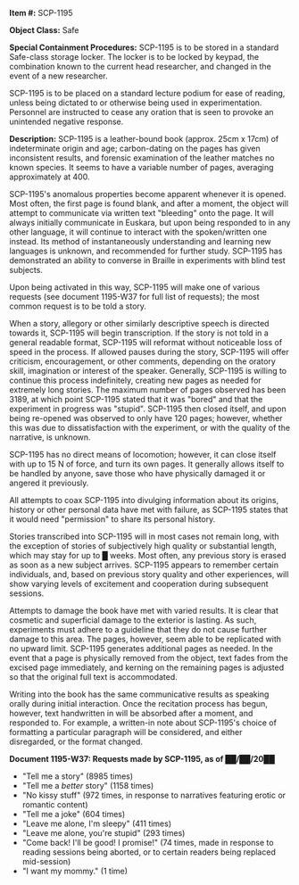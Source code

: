 **Item #:** SCP-1195

**Object Class:** Safe

**Special Containment Procedures:** SCP-1195 is to be stored in a standard Safe-class storage locker. The locker is to be locked by keypad, the combination known to the current head researcher, and changed in the event of a new researcher.

SCP-1195 is to be placed on a standard lecture podium for ease of reading, unless being dictated to or otherwise being used in experimentation. Personnel are instructed to cease any oration that is seen to provoke an unintended negative response.

**Description:** SCP-1195 is a leather-bound book (approx. 25cm x 17cm) of indeterminate origin and age; carbon-dating on the pages has given inconsistent results, and forensic examination of the leather matches no known species. It seems to have a variable number of pages, averaging approximately at 400.

SCP-1195's anomalous properties become apparent whenever it is opened. Most often, the first page is found blank, and after a moment, the object will attempt to communicate via written text "bleeding" onto the page. It will always initially communicate in Euskara, but upon being responded to in any other language, it will continue to interact with the spoken/written one instead. Its method of instantaneously understanding and learning new languages is unknown, and recommended for further study. SCP-1195 has demonstrated an ability to converse in Braille in experiments with blind test subjects.

Upon being activated in this way, SCP-1195 will make one of various requests (see document 1195-W37 for full list of requests); the most common request is to be told a story.

When a story, allegory or other similarly descriptive speech is directed towards it, SCP-1195 will begin transcription. If the story is not told in a general readable format, SCP-1195 will reformat without noticeable loss of speed in the process. If allowed pauses during the story, SCP-1195 will offer criticism, encouragement, or other comments, depending on the oratory skill, imagination or interest of the speaker. Generally, SCP-1195 is willing to continue this process indefinitely, creating new pages as needed for extremely long stories. The maximum number of pages observed has been 3189, at which point SCP-1195 stated that it was "bored" and that the experiment in progress was "stupid". SCP-1195 then closed itself, and upon being re-opened was observed to only have 120 pages; however, whether this was due to dissatisfaction with the experiment, or with the quality of the narrative, is unknown.

SCP-1195 has no direct means of locomotion; however, it can close itself with up to 15 N of force, and turn its own pages. It generally allows itself to be handled by anyone, save those who have physically damaged it or angered it previously.

All attempts to coax SCP-1195 into divulging information about its origins, history or other personal data have met with failure, as SCP-1195 states that it would need "permission" to share its personal history.

Stories transcribed into SCP-1195 will in most cases not remain long, with the exception of stories of subjectively high quality or substantial length, which may stay for up to █ weeks. Most often, any previous story is erased as soon as a new subject arrives. SCP-1195 appears to remember certain individuals, and, based on previous story quality and other experiences, will show varying levels of excitement and cooperation during subsequent sessions.

Attempts to damage the book have met with varied results. It is clear that cosmetic and superficial damage to the exterior is lasting. As such, experiments must adhere to a guideline that they do not cause further damage to this area. The pages, however, seem able to be replicated with no upward limit. SCP-1195 generates additional pages as needed. In the event that a page is physically removed from the object, text fades from the excised page immediately, and kerning on the remaining pages is adjusted so that the original full text is accommodated.

Writing into the book has the same communicative results as speaking orally during initial interaction. Once the recitation process has begun, however, text handwritten in will be absorbed after a moment, and responded to. For example, a written-in note about SCP-1195's choice of formatting a particular paragraph will be considered, and either disregarded, or the format changed.

**Document 1195-W37: Requests made by SCP-1195, as of ██/██/20██**

*   "Tell me a story" (8985 times)
*   "Tell me a _better_ story" (1158 times)
*   "No kissy stuff" (972 times, in response to narratives featuring erotic or romantic content)
*   "Tell me a joke" (604 times)
*   "Leave me alone, I'm sleepy" (411 times)
*   "Leave me alone, you're stupid" (293 times)
*   "Come back! I'll be good! I promise!" (74 times, made in response to reading sessions being aborted, or to certain readers being replaced mid-session)
*   "I want my mommy." (1 time)